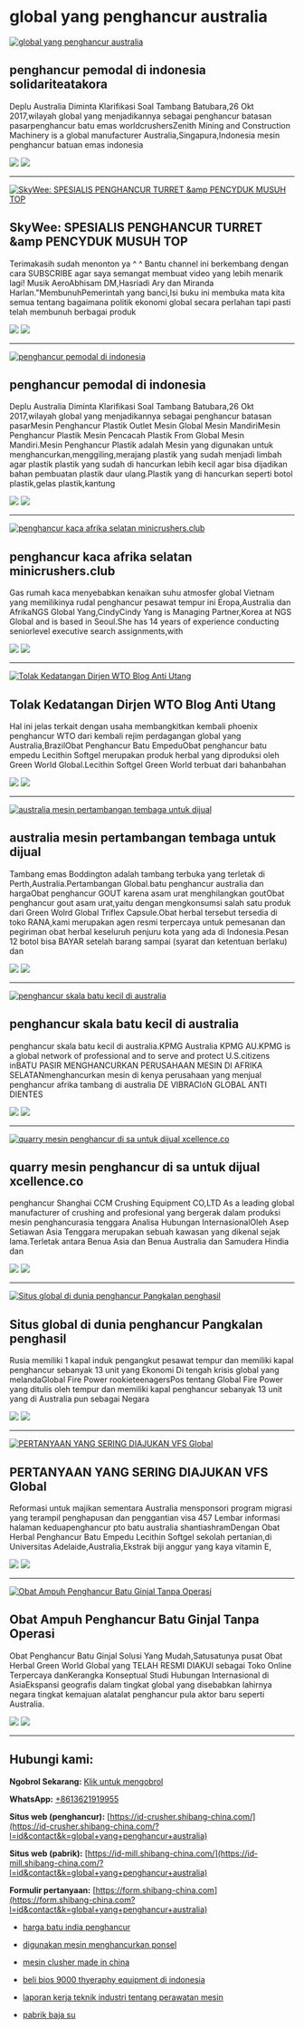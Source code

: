 # global yang penghancur australia

<a href="https://swt.shibang-china.com/?l=id&img&k=global+yang+penghancur+australia" target="_blank">![global yang penghancur australia](http://static.shibang-china.com/all-800x300/1056.jpg)</a>

## penghancur pemodal di indonesia solidariteatakora
Deplu Australia Diminta Klarifikasi Soal Tambang Batubara,26 Okt 2017,wilayah global yang menjadikannya sebagai penghancur batasan pasarpenghancur batu emas worldcrushersZenith Mining and Construction Machinery is a global manufacturer Australia,Singapura,Indonesia mesin penghancur batuan emas indonesia


<a href="https://whatsapp.shibangsoft.com/WhatsApp.php" target="_blank" title="WhatsApp">![](http://static.shibang-china.com/icon/whatsapp.png)</a> <a href="https://swt.shibang-china.com/?l=id&icon&k=global+yang+penghancur+australia" target="_blank">![](http://static.shibang-china.com/icon/chat-id.png)</a>

---

<a href="https://swt.shibang-china.com/?l=id&img&k=global+yang+penghancur+australia" target="_blank">![SkyWee: SPESIALIS PENGHANCUR TURRET &amp PENCYDUK MUSUH TOP](http://static.shibang-china.com/all-800x300/1484.jpg)</a>

## SkyWee: SPESIALIS PENGHANCUR TURRET &amp PENCYDUK MUSUH TOP
Terimakasih sudah menonton ya ^ ^ Bantu channel ini berkembang dengan cara SUBSCRIBE agar saya semangat membuat video yang lebih menarik lagi! Musik AeroAbhisam DM,Hasriadi Ary dan Miranda Harlan."MembunuhPemerintah yang banci,Isi buku ini membuka mata kita semua tentang bagaimana politik ekonomi global secara perlahan tapi pasti telah membunuh berbagai produk


<a href="https://whatsapp.shibangsoft.com/WhatsApp.php" target="_blank" title="WhatsApp">![](http://static.shibang-china.com/icon/whatsapp.png)</a> <a href="https://swt.shibang-china.com/?l=id&icon&k=global+yang+penghancur+australia" target="_blank">![](http://static.shibang-china.com/icon/chat-id.png)</a>

---

<a href="https://swt.shibang-china.com/?l=id&img&k=global+yang+penghancur+australia" target="_blank">![penghancur pemodal di indonesia](http://static.shibang-china.com/all-800x300/782.jpg)</a>

## penghancur pemodal di indonesia
Deplu Australia Diminta Klarifikasi Soal Tambang Batubara,26 Okt 2017,wilayah global yang menjadikannya sebagai penghancur batasan pasarMesin Penghancur Plastik Outlet Mesin Global Mesin MandiriMesin Penghancur Plastik Mesin Pencacah Plastik From Global Mesin Mandiri.Mesin Penghancur Plastik adalah Mesin yang digunakan untuk menghancurkan,menggiling,merajang plastik yang sudah menjadi limbah agar plastik plastik yang sudah di hancurkan lebih kecil agar bisa dijadikan bahan pembuatan plastik daur ulang.Plastik yang di hancurkan seperti botol plastik,gelas plastik,kantung


<a href="https://whatsapp.shibangsoft.com/WhatsApp.php" target="_blank" title="WhatsApp">![](http://static.shibang-china.com/icon/whatsapp.png)</a> <a href="https://swt.shibang-china.com/?l=id&icon&k=global+yang+penghancur+australia" target="_blank">![](http://static.shibang-china.com/icon/chat-id.png)</a>

---

<a href="https://swt.shibang-china.com/?l=id&img&k=global+yang+penghancur+australia" target="_blank">![penghancur kaca afrika selatan minicrushers.club](http://static.shibang-china.com/all-800x300/900.jpg)</a>

## penghancur kaca afrika selatan minicrushers.club
Gas rumah kaca menyebabkan kenaikan suhu atmosfer global Vietnam yang memilikinya rudal penghancur pesawat tempur ini Eropa,Australia dan AfrikaNGS Global Yang,CindyCindy Yang is Managing Partner,Korea at NGS Global and is based in Seoul.She has 14 years of experience conducting seniorlevel executive search assignments,with


<a href="https://whatsapp.shibangsoft.com/WhatsApp.php" target="_blank" title="WhatsApp">![](http://static.shibang-china.com/icon/whatsapp.png)</a> <a href="https://swt.shibang-china.com/?l=id&icon&k=global+yang+penghancur+australia" target="_blank">![](http://static.shibang-china.com/icon/chat-id.png)</a>

---

<a href="https://swt.shibang-china.com/?l=id&img&k=global+yang+penghancur+australia" target="_blank">![Tolak Kedatangan Dirjen WTO Blog Anti Utang](http://static.shibang-china.com/all-800x300/1289.jpg)</a>

## Tolak Kedatangan Dirjen WTO Blog Anti Utang
Hal ini jelas terkait dengan usaha membangkitkan kembali phoenix penghancur WTO dari kembali rejim perdagangan global yang Australia,BrazilObat Penghancur Batu EmpeduObat penghancur batu empedu Lecithin Softgel merupakan produk herbal yang diproduksi oleh Green World Global.Lecithin Softgel Green World terbuat dari bahanbahan


<a href="https://whatsapp.shibangsoft.com/WhatsApp.php" target="_blank" title="WhatsApp">![](http://static.shibang-china.com/icon/whatsapp.png)</a> <a href="https://swt.shibang-china.com/?l=id&icon&k=global+yang+penghancur+australia" target="_blank">![](http://static.shibang-china.com/icon/chat-id.png)</a>

---

<a href="https://swt.shibang-china.com/?l=id&img&k=global+yang+penghancur+australia" target="_blank">![australia mesin pertambangan tembaga untuk dijual](http://static.shibang-china.com/all-800x300/1407.jpg)</a>

## australia mesin pertambangan tembaga untuk dijual
Tambang emas Boddington adalah tambang terbuka yang terletak di Perth,Australia.Pertambangan Global.batu penghancur australia dan hargaObat penghancur GOUT karena asam urat menghilangkan goutObat penghancur gout asam urat,yaitu dengan mengkonsumsi salah satu produk dari Green Wolrd Global Triflex Capsule.Obat herbal tersebut tersedia di toko RANA,kami merupakan agen resmi terpercaya untuk pemesanan dan pegiriman obat herbal keseluruh penjuru kota yang ada di Indonesia.Pesan 12 botol bisa BAYAR setelah barang sampai (syarat dan ketentuan berlaku) dan


<a href="https://whatsapp.shibangsoft.com/WhatsApp.php" target="_blank" title="WhatsApp">![](http://static.shibang-china.com/icon/whatsapp.png)</a> <a href="https://swt.shibang-china.com/?l=id&icon&k=global+yang+penghancur+australia" target="_blank">![](http://static.shibang-china.com/icon/chat-id.png)</a>

---

<a href="https://swt.shibang-china.com/?l=id&img&k=global+yang+penghancur+australia" target="_blank">![penghancur skala batu kecil di australia](http://static.shibang-china.com/all-800x300/629.jpg)</a>

## penghancur skala batu kecil di australia
penghancur skala batu kecil di australia.KPMG Australia KPMG AU.KPMG is a global network of professional and to serve and protect U.S.citizens inBATU PASIR MENGHANCURKAN PERUSAHAAN MESIN DI AFRIKA SELATANmenghancurkan mesin di kenya perusahaan yang menjual penghancur afrika tambang di australia DE VIBRACIóN GLOBAL ANTI DIENTES


<a href="https://whatsapp.shibangsoft.com/WhatsApp.php" target="_blank" title="WhatsApp">![](http://static.shibang-china.com/icon/whatsapp.png)</a> <a href="https://swt.shibang-china.com/?l=id&icon&k=global+yang+penghancur+australia" target="_blank">![](http://static.shibang-china.com/icon/chat-id.png)</a>

---

<a href="https://swt.shibang-china.com/?l=id&img&k=global+yang+penghancur+australia" target="_blank">![quarry mesin penghancur di sa untuk dijual xcellence.co](http://static.shibang-china.com/all-800x300/151.jpg)</a>

## quarry mesin penghancur di sa untuk dijual xcellence.co
penghancur Shanghai CCM Crushing Equipment CO,LTD As a leading global manufacturer of crushing and profesional yang bergerak dalam produksi mesin penghancurasia tenggara Analisa Hubungan InternasionalOleh Asep Setiawan Asia Tenggara merupakan sebuah kawasan yang dikenal sejak lama.Terletak antara Benua Asia dan Benua Australia dan Samudera Hindia dan


<a href="https://whatsapp.shibangsoft.com/WhatsApp.php" target="_blank" title="WhatsApp">![](http://static.shibang-china.com/icon/whatsapp.png)</a> <a href="https://swt.shibang-china.com/?l=id&icon&k=global+yang+penghancur+australia" target="_blank">![](http://static.shibang-china.com/icon/chat-id.png)</a>

---

<a href="https://swt.shibang-china.com/?l=id&img&k=global+yang+penghancur+australia" target="_blank">![Situs global di dunia penghancur Pangkalan penghasil](http://static.shibang-china.com/all-800x300/378.jpg)</a>

## Situs global di dunia penghancur Pangkalan penghasil
Rusia memiliki 1 kapal induk pengangkut pesawat tempur dan memiliki kapal penghancur sebanyak 13 unit yang Ekonomi Di tengah krisis global yang melandaGlobal Fire Power rookieteenagersPos tentang Global Fire Power yang ditulis oleh tempur dan memiliki kapal penghancur sebanyak 13 unit yang di Australia pun sebagai Negara


<a href="https://whatsapp.shibangsoft.com/WhatsApp.php" target="_blank" title="WhatsApp">![](http://static.shibang-china.com/icon/whatsapp.png)</a> <a href="https://swt.shibang-china.com/?l=id&icon&k=global+yang+penghancur+australia" target="_blank">![](http://static.shibang-china.com/icon/chat-id.png)</a>

---

<a href="https://swt.shibang-china.com/?l=id&img&k=global+yang+penghancur+australia" target="_blank">![PERTANYAAN YANG SERING DIAJUKAN VFS Global](http://static.shibang-china.com/all-800x300/390.jpg)</a>

## PERTANYAAN YANG SERING DIAJUKAN VFS Global
Reformasi untuk majikan sementara Australia mensponsori program migrasi yang terampil penghapusan dan penggantian visa 457 Lembar informasi halaman keduapenghancur pto batu australia shantiashramDengan Obat Herbal Penghancur Batu Empedu Lecithin Softgel sekolah pertanian,di Universitas Adelaide,Australia,Ekstrak biji anggur yang kaya vitamin E,


<a href="https://whatsapp.shibangsoft.com/WhatsApp.php" target="_blank" title="WhatsApp">![](http://static.shibang-china.com/icon/whatsapp.png)</a> <a href="https://swt.shibang-china.com/?l=id&icon&k=global+yang+penghancur+australia" target="_blank">![](http://static.shibang-china.com/icon/chat-id.png)</a>

---

<a href="https://swt.shibang-china.com/?l=id&img&k=global+yang+penghancur+australia" target="_blank">![Obat Ampuh Penghancur Batu Ginjal Tanpa Operasi](http://static.shibang-china.com/all-800x300/146.jpg)</a>

## Obat Ampuh Penghancur Batu Ginjal Tanpa Operasi
Obat Penghancur Batu Ginjal Solusi Yang Mudah,Satusatunya pusat Obat Herbal Green World Global yang TELAH RESMI DIAKUI sebagai Toko Online Terpercaya danKerangka Konseptual Studi Hubungan Internasional di AsiaEkspansi geografis dalam tingkat global yang disebabkan lahirnya negara tingkat kemajuan alatalat penghancur pula aktor baru seperti Australia.


<a href="https://whatsapp.shibangsoft.com/WhatsApp.php" target="_blank" title="WhatsApp">![](http://static.shibang-china.com/icon/whatsapp.png)</a> <a href="https://swt.shibang-china.com/?l=id&icon&k=global+yang+penghancur+australia" target="_blank">![](http://static.shibang-china.com/icon/chat-id.png)</a>

---
## Hubungi kami:

**Ngobrol Sekarang:** [Klik untuk mengobrol](https://swt.shibang-china.com?l=id&contact&k=global+yang+penghancur+australia)

**WhatsApp:**  [+8613621919955](https://whatsapp.shibangsoft.com/WhatsApp.php)

**Situs web (penghancur):** [https://id-crusher.shibang-china.com/](https://id-crusher.shibang-china.com/?l=id&contact&k=global+yang+penghancur+australia)

**Situs web (pabrik):** [https://id-mill.shibang-china.com/](https://id-mill.shibang-china.com/?l=id&contact&k=global+yang+penghancur+australia)

**Formulir pertanyaan:** [https://form.shibang-china.com](https://form.shibang-china.com?l=id&contact&k=global+yang+penghancur+australia)

* [harga batu india penghancur](../33/harga%20batu%20india%20penghancur.md)

* [digunakan mesin menghancurkan ponsel](../38/digunakan%20mesin%20menghancurkan%20ponsel.md)

* [mesin clusher made in china](../31/mesin%20clusher%20made%20in%20china.md)

* [beli bios 9000 thyeraphy equipment di indonesia](../32/beli%20bios%209000%20thyeraphy%20equipment%20di%20indonesia.md)

* [laporan kerja teknik industri tentang perawatan mesin](../36/laporan%20kerja%20teknik%20industri%20tentang%20perawatan%20mesin.md)

* [pabrik baja su](../35/pabrik%20baja%20su.md)
